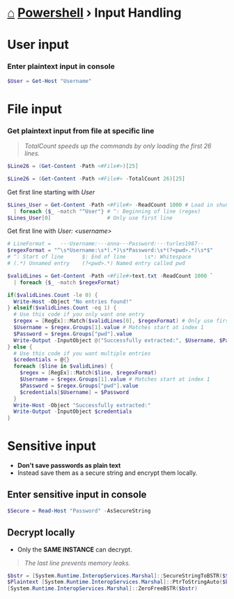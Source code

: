 # [⌂](../README.md) [Powershell](../README.md#powershell) › Input Handling

# User input

### Enter plaintext input in console
```powershell
$User = Get-Host "Username"
```

# File input
### Get plaintext input from file at specific line
> _TotalCount speeds up the commands by only loading the first 26 lines._
```powershell
$Line26 = (Get-Content -Path <#File#>)[25]
```

```powershell
$Line26 = (Get-Content -Path <#File#> -TotalCount 26)[25]
```

Get first line starting with <i>User</i>
```powershell
$Lines_User = Get-Content -Path <#File#> -ReadCount 1000 # Load in shunks of 1k lines
  | foreach {$_ -match "^User"} # ^: Beginning of line (regex)
$Lines_User[0]                  # Only use first line
```

Get first line with <i>User: \<username\> </i>
```powershell
# LineFormat =   ···Username:···anna···Password:···turles1987·· 
$regexFormat = "^\s*Username:\s*(.*)\s*Password:\s*(?<pwd>.*)\s*$"
# ^: Start of line      $: End of line      \s*: Whitespace
# (.*) Unnamed entry    (?<pwd>.*) Named entry called pwd

$validLines = Get-Content -Path <#File#>text.txt -ReadCount 1000 `
  | foreach {$_ -match $regexFormat}

if($validLines.Count -le 0) {
  Write-Host -Object "No entries found!"
} elseif($validLines.Count -eq 1) {
  # Use this code if you only want one entry
  $regex = [RegEx]::Match($validLines[0], $regexFormat) # Only use first entry
  $Username = $regex.Groups[1].value # Matches start at index 1
  $Password = $regex.Groups["pwd"].value
  Write-Output -InputObject @("Successfully extracted:", $Username, $Password)
} else {
  # Use this code if you want multiple entries
  $credentials = @{}
  foreach ($line in $validLines) {
    $regex = [RegEx]::Match($line, $regexFormat)
    $Username = $regex.Groups[1].value # Matches start at index 1
    $Password = $regex.Groups["pwd"].value
    $credentials[$Username] = $Password
  }
  Write-Host -Object "Successfully extracted:"
  Write-Output -InputObject $credentials
}
```


# Sensitive input
- <b> Don't save passwords as plain text </b>
- Instead save them as a secure string and encrypt them locally.

## Enter sensitive input in console
```powershell
$Secure = Read-Host "Password" -AsSecureString
```

## Decrypt locally
- Only the <b>SAME INSTANCE</b> can decrypt. 
> _The last line prevents memory leaks._
```powershell
$bstr = [System.Runtime.InteropServices.Marshal]::SecureStringToBSTR($Secure)
$Plaintext [System.Runtime.InteropServices.Marshal]::PtrToStringAuto($bstr)
[System.Runtime.InteropServices.Marshal]::ZeroFreeBSTR($bstr)
```
